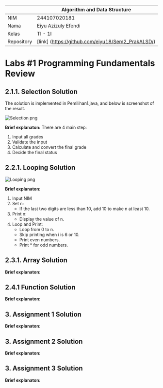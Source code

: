 |  | Algorithm and Data Structure |
|--|--|
| NIM |  244107020181|
| Nama |  Eiyu Azizuly Efendi |
| Kelas | TI - 1I |
| Repository | [link] (https://github.com/eiyu18/Sem2_PrakALSD/) |

# Labs #1 Programming Fundamentals Review

## 2.1.1. Selection Solution

The solution is implemented in Pemilihan1.java, and below is screenshot of the result.

![Selection png](https://github.com/user-attachments/assets/463a1148-2a20-4d36-8a5c-54715e53d13e)

**Brief explanaton:** There are 4 main step: 
1. Input all grades
2. Validate the input
3. Calculate and convert the final grade
4. Decide the final status

## 2.2.1. Looping Solution

![Looping png](https://github.com/user-attachments/assets/0377a952-d270-433f-a96b-1614b31221c5)


**Brief explanaton:**
1. Input NIM
2. Set n:
   - If the last two digits are less than 10, add 10 to make n at least 10.
3. Print n:
   - Display the value of n.
4. Loop and Print:
   - Loop from 0 to n.
   - Skip printing when i is 6 or 10.
   - Print even numbers.
   - Print * for odd numbers.

## 2.3.1. Array Solution

**Brief explanaton:**


## 2.4.1 Function Solution

**Brief explanaton:**


## 3. Assignment 1 Solution

**Brief explanaton:**

## 3. Assignment 2 Solution

**Brief explanaton:**

## 3. Assignment 3 Solution

**Brief explanaton:**
